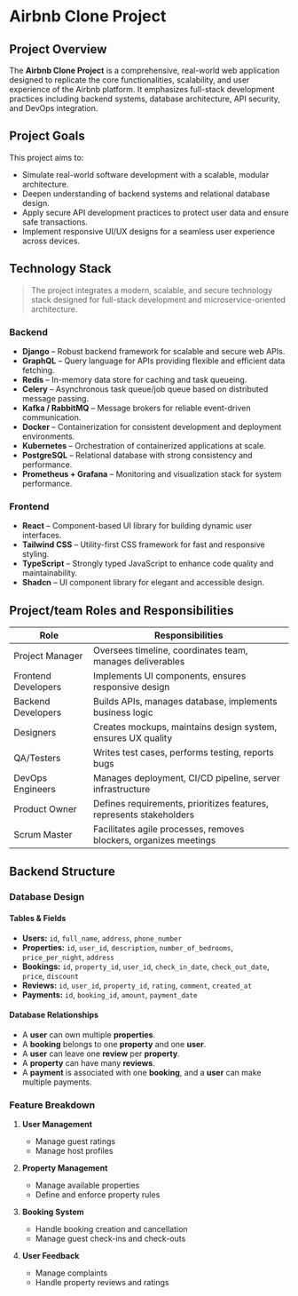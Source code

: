 # Airbnb Clone Project

## Project Overview
The **Airbnb Clone Project** is a comprehensive, real-world web application designed to replicate the core functionalities, scalability, and user experience of the Airbnb platform. It emphasizes full-stack development practices including backend systems, database architecture, API security, and DevOps integration.

## Project Goals
This project aims to:

- Simulate real-world software development with a scalable, modular architecture.  
- Deepen understanding of backend systems and relational database design.  
- Apply secure API development practices to protect user data and ensure safe transactions.  
- Implement responsive UI/UX designs for a seamless user experience across devices.  

## Technology Stack 

> The project integrates a modern, scalable, and secure technology stack designed for full-stack development and microservice-oriented architecture.

### Backend
- **Django** – Robust backend framework for scalable and secure web APIs.  
- **GraphQL** – Query language for APIs providing flexible and efficient data fetching.  
- **Redis** – In-memory data store for caching and task queueing.  
- **Celery** – Asynchronous task queue/job queue based on distributed message passing.  
- **Kafka / RabbitMQ** – Message brokers for reliable event-driven communication.  
- **Docker** – Containerization for consistent development and deployment environments.  
- **Kubernetes** – Orchestration of containerized applications at scale.  
- **PostgreSQL** – Relational database with strong consistency and performance.  
- **Prometheus + Grafana** – Monitoring and visualization stack for system performance.

### Frontend
- **React** – Component-based UI library for building dynamic user interfaces.  
- **Tailwind CSS** – Utility-first CSS framework for fast and responsive styling.  
- **TypeScript** – Strongly typed JavaScript to enhance code quality and maintainability.  
- **Shadcn** – UI component library for elegant and accessible design.



## Project/team Roles and Responsibilities

| **Role**              | **Responsibilities**                                                                 |
|-----------------------|--------------------------------------------------------------------------------------|
| Project Manager       | Oversees timeline, coordinates team, manages deliverables                           |
| Frontend Developers   | Implements UI components, ensures responsive design                                 |
| Backend Developers    | Builds APIs, manages database, implements business logic                            |
| Designers             | Creates mockups, maintains design system, ensures UX quality                        |
| QA/Testers            | Writes test cases, performs testing, reports bugs                                   |
| DevOps Engineers      | Manages deployment, CI/CD pipeline, server infrastructure                           |
| Product Owner         | Defines requirements, prioritizes features, represents stakeholders                 |
| Scrum Master          | Facilitates agile processes, removes blockers, organizes meetings                   |



## Backend Structure

### Database Design

#### Tables & Fields

- **Users:** `id`, `full_name`, `address`, `phone_number`
- **Properties:** `id`, `user_id`, `description`, `number_of_bedrooms`, `price_per_night`, `address`
- **Bookings:** `id`, `property_id`, `user_id`, `check_in_date`, `check_out_date`, `price`, `discount`  
- **Reviews:** `id`, `user_id`, `property_id`, `rating`, `comment`, `created_at`  
- **Payments:** `id`, `booking_id`, `amount`, `payment_date`

#### Database Relationships

- A **user** can own multiple **properties**.
- A **booking** belongs to one **property** and one **user**.
- A **user** can leave one **review** per **property**.
- A **property** can have many **reviews**.
- A **payment** is associated with one **booking**, and a **user** can make multiple payments.




### Feature Breakdown
1. **User Management**  
   - Manage guest ratings  
   - Manage host profiles  

2. **Property Management**  
   - Manage available properties  
   - Define and enforce property rules  

3. **Booking System**  
   - Handle booking creation and cancellation  
   - Manage guest check-ins and check-outs  

4. **User Feedback**  
   - Manage complaints  
   - Handle property reviews and ratings  